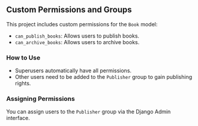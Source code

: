 ## Custom Permissions and Groups

This project includes custom permissions for the `Book` model:
- `can_publish_books`: Allows users to publish books.
- `can_archive_books`: Allows users to archive books.

### How to Use
- Superusers automatically have all permissions.
- Other users need to be added to the `Publisher` group to gain publishing rights.

### Assigning Permissions
You can assign users to the `Publisher` group via the Django Admin interface.
